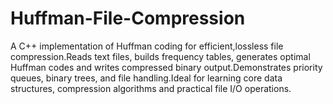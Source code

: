 # Huffman-File-Compression
A C++ implementation of Huffman coding for efficient,lossless file compression.Reads text files, builds frequency tables, generates optimal Huffman codes and writes compressed binary output.Demonstrates priority queues, binary trees, and file handling.Ideal for learning core data structures, compression algorithms and practical file I/O operations.
